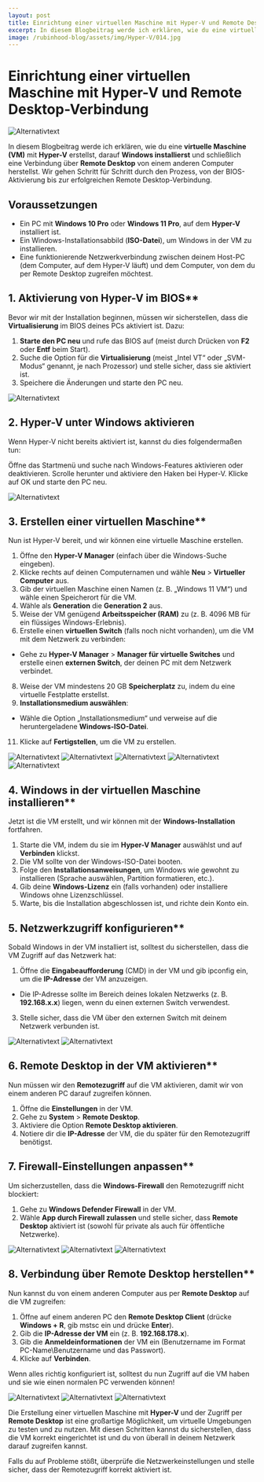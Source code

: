 ```yaml
---
layout: post
title: Einrichtung einer virtuellen Maschine mit Hyper-V und Remote Desktop-Verbindung
excerpt: In diesem Blogbeitrag werde ich erklären, wie du eine virtuelle Maschine (VM) mit  Hyper-V  erstellst, darauf Windows installierst und schließlich eine Verbindung über Remote Desktop von einem anderen Computer herstellst.
image: /rubinhood-blog/assets/img/Hyper-V/014.jpg
---
```


# Einrichtung einer virtuellen Maschine mit Hyper-V und Remote Desktop-Verbindung

![Alternativtext](/rubinhood-blog/assets/img/Hyper-V/001.png)

In diesem Blogbeitrag werde ich erklären, wie du eine  **virtuelle Maschine (VM)**  mit  **Hyper-V**  erstellst, darauf  **Windows installierst**  und schließlich eine Verbindung über  **Remote Desktop**  von einem anderen Computer herstellst. Wir gehen Schritt für Schritt durch den Prozess, von der BIOS-Aktivierung bis zur erfolgreichen Remote Desktop-Verbindung.

## Voraussetzungen

- Ein PC mit  **Windows 10 Pro**  oder  **Windows 11 Pro**, auf dem  **Hyper-V**  installiert ist.
- Ein Windows-Installationsabbild (**ISO-Datei**), um Windows in der VM zu installieren.
- Eine funktionierende Netzwerkverbindung zwischen deinem Host-PC (dem Computer, auf dem Hyper-V läuft) und dem Computer, von dem du per Remote Desktop zugreifen möchtest.

## 1. Aktivierung von Hyper-V im BIOS**

Bevor wir mit der Installation beginnen, müssen wir sicherstellen, dass die  **Virtualisierung**  im BIOS deines PCs aktiviert ist. Dazu:

1. **Starte den PC neu**  und rufe das BIOS auf (meist durch Drücken von  **F2**  oder  **Entf**  beim Start).
2. Suche die Option für die  **Virtualisierung**  (meist „Intel VT“ oder „SVM-Modus“ genannt, je nach Prozessor) und stelle sicher, dass sie aktiviert ist.
3. Speichere die Änderungen und starte den PC neu.

![Alternativtext](/rubinhood-blog/assets/img/Hyper-V/002.jpg)

## 2. Hyper-V unter Windows aktivieren

Wenn Hyper-V nicht bereits aktiviert ist, kannst du dies folgendermaßen tun:

Öffne das Startmenü und suche nach Windows-Features aktivieren oder deaktivieren.
Scrolle herunter und aktiviere den Haken bei Hyper-V.
Klicke auf OK und starte den PC neu.

![Alternativtext](/rubinhood-blog/assets/img/Hyper-V/003.jpg)

## 3. Erstellen einer virtuellen Maschine**

Nun ist Hyper-V bereit, und wir können eine virtuelle Maschine erstellen.

1. Öffne den  **Hyper-V Manager**  (einfach über die Windows-Suche eingeben).
2. Klicke rechts auf deinen Computernamen und wähle  **Neu**  >  **Virtueller Computer**  aus.
3. Gib der virtuellen Maschine einen Namen (z. B. „Windows 11 VM“) und wähle einen Speicherort für die VM.
4. Wähle als  **Generation**  die  **Generation 2**  aus.
5. Weise der VM genügend  **Arbeitsspeicher (RAM)**  zu (z. B. 4096 MB für ein flüssiges Windows-Erlebnis).
6. Erstelle einen  **virtuellen Switch**  (falls noch nicht vorhanden), um die VM mit dem Netzwerk zu verbinden:

- Gehe zu  **Hyper-V Manager**  >  **Manager für virtuelle Switches**  und erstelle einen  **externen Switch**, der deinen PC mit dem Netzwerk verbindet.

8. Weise der VM mindestens 20 GB  **Speicherplatz**  zu, indem du eine virtuelle Festplatte erstellst.
9. **Installationsmedium auswählen**:

- Wähle die Option „Installationsmedium“ und verweise auf die heruntergeladene  **Windows-ISO-Datei**.

11. Klicke auf  **Fertigstellen**, um die VM zu erstellen.

![Alternativtext](/rubinhood-blog/assets/img/Hyper-V/004.jpg)
![Alternativtext](/rubinhood-blog/assets/img/Hyper-V/005.jpg)
![Alternativtext](/rubinhood-blog/assets/img/Hyper-V/006.jpg)
![Alternativtext](/rubinhood-blog/assets/img/Hyper-V/007.png)
![Alternativtext](/rubinhood-blog/assets/img/Hyper-V/008.jpg)

## 4. Windows in der virtuellen Maschine installieren**

Jetzt ist die VM erstellt, und wir können mit der  **Windows-Installation**  fortfahren.

1. Starte die VM, indem du sie im  **Hyper-V Manager**  auswählst und auf  **Verbinden**  klickst.
2. Die VM sollte von der Windows-ISO-Datei booten.
3. Folge den  **Installationsanweisungen**, um Windows wie gewohnt zu installieren (Sprache auswählen, Partition formatieren, etc.).
4. Gib deine  **Windows-Lizenz**  ein (falls vorhanden) oder installiere Windows ohne Lizenzschlüssel.
5. Warte, bis die Installation abgeschlossen ist, und richte dein Konto ein.

## 5. Netzwerkzugriff konfigurieren**

Sobald Windows in der VM installiert ist, solltest du sicherstellen, dass die VM Zugriff auf das Netzwerk hat:

1. Öffne die  **Eingabeaufforderung**  (CMD) in der VM und gib ipconfig ein, um die  **IP-Adresse**  der VM anzuzeigen.

- Die IP-Adresse sollte im Bereich deines lokalen Netzwerks (z. B.  **192.168.x.x**) liegen, wenn du einen externen Switch verwendest.

3. Stelle sicher, dass die VM über den externen Switch mit deinem Netzwerk verbunden ist.

![Alternativtext](/rubinhood-blog/assets/img/Hyper-V/009.jpg)
![Alternativtext](/rubinhood-blog/assets/img/Hyper-V/010.jpg)

## 6. Remote Desktop in der VM aktivieren**

Nun müssen wir den  **Remotezugriff**  auf die VM aktivieren, damit wir von einem anderen PC darauf zugreifen können.

1. Öffne die  **Einstellungen**  in der VM.
2. Gehe zu  **System**  >  **Remote Desktop**.
3. Aktiviere die Option  **Remote Desktop aktivieren**.
4. Notiere dir die  **IP-Adresse**  der VM, die du später für den Remotezugriff benötigst.

## 7. Firewall-Einstellungen anpassen**

Um sicherzustellen, dass die  **Windows-Firewall**  den Remotezugriff nicht blockiert:

1. Gehe zu  **Windows Defender Firewall**  in der VM.
2. Wähle  **App durch Firewall zulassen**  und stelle sicher, dass  **Remote Desktop**  aktiviert ist (sowohl für private als auch für öffentliche Netzwerke).

![Alternativtext](/rubinhood-blog/assets/img/Hyper-V/011.jpg)
![Alternativtext](/rubinhood-blog/assets/img/Hyper-V/012.jpg)
![Alternativtext](/rubinhood-blog/assets/img/Hyper-V/013.jpg)

## 8. Verbindung über Remote Desktop herstellen**

Nun kannst du von einem anderen Computer aus per  **Remote Desktop**  auf die VM zugreifen:

1. Öffne auf einem anderen PC den  **Remote Desktop Client**  (drücke  **Windows + R**, gib mstsc ein und drücke  **Enter**).
2. Gib die  **IP-Adresse der VM**  ein (z. B.  **192.168.178.x**).
3. Gib die  **Anmeldeinformationen**  der VM ein (Benutzername im Format PC-Name\Benutzername und das Passwort).
4. Klicke auf  **Verbinden**.

Wenn alles richtig konfiguriert ist, solltest du nun Zugriff auf die VM haben und sie wie einen normalen PC verwenden können!

![Alternativtext](/rubinhood-blog/assets/img/Hyper-V/014.jpg)
![Alternativtext](/rubinhood-blog/assets/img/Hyper-V/015.jpg)
![Alternativtext](/rubinhood-blog/assets/img/Hyper-V/016.jpg)

Die Erstellung einer virtuellen Maschine mit  **Hyper-V**  und der Zugriff per  **Remote Desktop**  ist eine großartige Möglichkeit, um virtuelle Umgebungen zu testen und zu nutzen. Mit diesen Schritten kannst du sicherstellen, dass die VM korrekt eingerichtet ist und du von überall in deinem Netzwerk darauf zugreifen kannst.

Falls du auf Probleme stößt, überprüfe die Netzwerkeinstellungen und stelle sicher, dass der Remotezugriff korrekt aktiviert ist.
